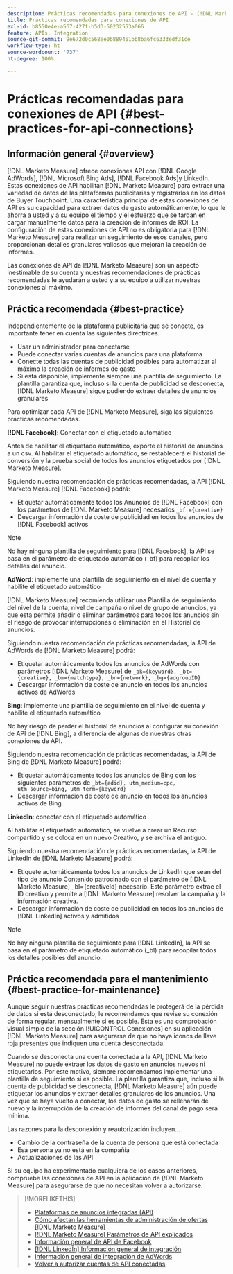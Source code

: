 ```yaml
---
description: Prácticas recomendadas para conexiones de API - [!DNL Marketo Measure]
title: Prácticas recomendadas para conexiones de API
exl-id: b8550e4e-a567-427f-b5d3-50232553a066
feature: APIs, Integration
source-git-commit: 9e672d0c568ee0b889461bb8ba6fc6333edf31ce
workflow-type: ht
source-wordcount: '737'
ht-degree: 100%

---
```


# Prácticas recomendadas para conexiones de API {#best-practices-for-api-connections}

## Información general {#overview}

[!DNL Marketo Measure] ofrece conexiones API con [!DNL Google AdWords], [!DNL Microsoft Bing Ads], [!DNL Facebook Ads]y LinkedIn. Estas conexiones de API habilitan [!DNL Marketo Measure] para extraer una variedad de datos de las plataformas publicitarias y registrarlos en los datos de Buyer Touchpoint. Una característica principal de estas conexiones de API es su capacidad para extraer datos de gasto automáticamente, lo que le ahorra a usted y a su equipo el tiempo y el esfuerzo que se tardan en cargar manualmente datos para la creación de informes de ROI. La configuración de estas conexiones de API no es obligatoria para [!DNL Marketo Measure] para realizar un seguimiento de esos canales, pero proporcionan detalles granulares valiosos que mejoran la creación de informes.

Las conexiones de API de [!DNL Marketo Measure] son un aspecto inestimable de su cuenta y nuestras recomendaciones de prácticas recomendadas le ayudarán a usted y a su equipo a utilizar nuestras conexiones al máximo.

## Práctica recomendada {#best-practice}

Independientemente de la plataforma publicitaria que se conecte, es importante tener en cuenta las siguientes directrices.

* Usar un administrador para conectarse
* Puede conectar varias cuentas de anuncios para una plataforma
* Conecte todas las cuentas de publicidad posibles para automatizar al máximo la creación de informes de gasto
* Si está disponible, implemente siempre una plantilla de seguimiento. La plantilla garantiza que, incluso si la cuenta de publicidad se desconecta, [!DNL Marketo Measure] sigue pudiendo extraer detalles de anuncios granulares

Para optimizar cada API de [!DNL Marketo Measure], siga las siguientes prácticas recomendadas.

**[!DNL Facebook]**: Conectar con el etiquetado automático

Antes de habilitar el etiquetado automático, exporte el historial de anuncios a un csv. Al habilitar el etiquetado automático, se restablecerá el historial de conversión y la prueba social de todos los anuncios etiquetados por [!DNL Marketo Measure].

Siguiendo nuestra recomendación de prácticas recomendadas, la API [!DNL Marketo Measure] [!DNL Facebook] podrá:

* Etiquetar automáticamente todos los Anuncios de [!DNL Facebook] con los parámetros de [!DNL Marketo Measure] necesarios `_bf ={creative}`
* Descargar información de coste de publicidad en todos los anuncios de [!DNL Facebook] activos

>[!NOTE]
>
>No hay ninguna plantilla de seguimiento para [!DNL Facebook], la API se basa en el parámetro de etiquetado automático (_bf) para recopilar los detalles del anuncio.

**AdWord**: implemente una plantilla de seguimiento en el nivel de cuenta y habilite el etiquetado automático

[!DNL Marketo Measure] recomienda utilizar una Plantilla de seguimiento del nivel de la cuenta, nivel de campaña o nivel de grupo de anuncios, ya que esta permite añadir o eliminar parámetros para todos los anuncios sin el riesgo de provocar interrupciones o eliminación en el Historial de anuncios.

Siguiendo nuestra recomendación de prácticas recomendadas, la API de AdWords de [!DNL Marketo Measure] podrá:

* Etiquetar automáticamente todos los anuncios de AdWords con parámetros [!DNL Marketo Measure] de `_bk={keyword}, _bt={creative}, _bm={matchtype}, _bn={network}, _bg={adgroupID}`
* Descargar información de coste de anuncio en todos los anuncios activos de AdWords

**Bing**: implemente una plantilla de seguimiento en el nivel de cuenta y habilite el etiquetado automático

No hay riesgo de perder el historial de anuncios al configurar su conexión de API de [!DNL Bing], a diferencia de algunas de nuestras otras conexiones de API.

Siguiendo nuestra recomendación de prácticas recomendadas, la API de Bing de [!DNL Marketo Measure] podrá:
* Etiquetar automáticamente todos los anuncios de Bing con los siguientes parámetros de `_bt={adid}, utm_medium=cpc, utm_source=bing, utm_term={keyword}`
* Descargar información de coste de anuncio en todos los anuncios activos de Bing

**LinkedIn**: conectar con el etiquetado automático

Al habilitar el etiquetado automático, se vuelve a crear un Recurso compartido y se coloca en un nuevo Creativo, y se archiva el antiguo.

Siguiendo nuestra recomendación de prácticas recomendadas, la API de LinkedIn de [!DNL Marketo Measure] podrá:

* Etiquete automáticamente todos los anuncios de LinkedIn que sean del tipo de anuncio Contenido patrocinado con el parámetro de [!DNL Marketo Measure] _bl={creativeId} necesario. Este parámetro extrae el ID creativo y permite a [!DNL Marketo Measure] resolver la campaña y la información creativa.
* Descargar información de coste de publicidad en todos los anuncios de [!DNL LinkedIn] activos y admitidos

>[!NOTE]
>
>No hay ninguna plantilla de seguimiento para [!DNL LinkedIn], la API se basa en el parámetro de etiquetado automático (_bl) para recopilar todos los detalles posibles del anuncio.

## Práctica recomendada para el mantenimiento {#best-practice-for-maintenance}

Aunque seguir nuestras prácticas recomendadas le protegerá de la pérdida de datos si está desconectado, le recomendamos que revise su conexión de forma regular, mensualmente si es posible. Esta es una comprobación visual simple de la sección [!UICONTROL Conexiones] en su aplicación [!DNL Marketo Measure] para asegurarse de que no haya iconos de llave roja presentes que indiquen una cuenta desconectada.

Cuando se desconecta una cuenta conectada a la API, [!DNL Marketo Measure] no puede extraer los datos de gasto en anuncios nuevos ni etiquetarlos. Por este motivo, siempre recomendamos implementar una plantilla de seguimiento si es posible. La plantilla garantiza que, incluso si la cuenta de publicidad se desconecta, [!DNL Marketo Measure] aún puede etiquetar los anuncios y extraer detalles granulares de los anuncios. Una vez que se haya vuelto a conectar, los datos de gasto se rellenarán de nuevo y la interrupción de la creación de informes del canal de pago será mínima.

Las razones para la desconexión y reautorización incluyen...

* Cambio de la contraseña de la cuenta de persona que está conectada
* Esa persona ya no está en la compañía
* Actualizaciones de las API

Si su equipo ha experimentado cualquiera de los casos anteriores, compruebe las conexiones de API en la aplicación de [!DNL Marketo Measure] para asegurarse de que no necesitan volver a autorizarse.

>[!MORELIKETHIS]
>
>* [Plataformas de anuncios integradas (API)](/help/api-connections/utilizing-marketo-measures-api-connections/integrated-ad-platforms.md)
>* [Cómo afectan las herramientas de administración de ofertas [!DNL Marketo Measure]](/help/api-connections/utilizing-marketo-measures-api-connections/how-bid-management-tools-affect-marketo-measure.md)
>* [[!DNL Marketo Measure] Parámetros de API explicados](/help/api-connections/utilizing-marketo-measures-api-connections/marketo-measure-parameters.md)
>* [Información general de API de Facebook](/help/api-connections/utilizing-marketo-measures-api-connections/facebook-api.md)
>* [[!DNL LinkedIn] Información general de integración](/help/api-connections/utilizing-marketo-measures-api-connections/linkedin-integration.md)
>* [Información general de integración de AdWords](/help/api-connections/utilizing-marketo-measures-api-connections/understanding-marketo-measure-adwords-tagging.md)
>* [Volver a autorizar cuentas de API conectadas](/help/api-connections/utilizing-marketo-measures-api-connections/reauthorizing-connected-accounts.md)
